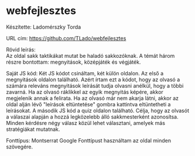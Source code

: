# webfejlesztes

Készítette: Ladomérszky Torda

URL cím: https://github.com/TLado/webfejlesztes

Rövid leírás:  
Az oldal sakk taktikákat mutat be haladó sakkozóknak. 
A témát három részre bontottam: megnyitások, középjáték és végjáték.

Saját JS kód: 
Két JS kódot csináltam, két külön oldalon. Az első a megnyitások oldalon található. Azért írtam ezt a kódot, hogy 
az olvasó a számára releváns megnyitások leírását tudja olvasni anélkül, hogy a többi zavarná. Ha az olvasó ráklikkel 
az egyik megnyitás képére, akkor megjelenik annak a felirata. Ha az olvasó már nem akarja látni, akkor az oldal alján 
lévő "leírások eltüntetése" gombra kattintva eltüntetheti a leírásokat.
A második JS kód a quiz oldalon található. Célja, hogy az olvasót a válaszai alapján a hozzá legközelebb álló
sakkmesterként azonosítsa. Minden kérdésre négy válasz közül lehet választani, amelyek más stratégiákat mutatnak.

Fonttípus: Montserrat Google Fonttípust használtam az oldal minden szövegére.

